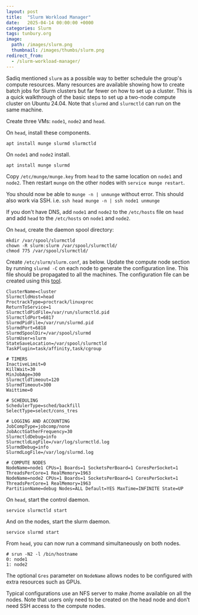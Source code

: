 ```yaml
---
layout: post
title:  "Slurm Workload Manager"
date:   2025-04-14 00:00:00 +0000
categories: Slurm
tags: tunbury.org
image:
  path: /images/slurm.png
  thumbnail: /images/thumbs/slurm.png
redirect_from:
  - /slurm-workload-manager/
---
```


Sadiq mentioned `slurm` as a possible way to better schedule the group's compute resources. Many resources are available showing how to create batch jobs for Slurm clusters but far fewer on how to set up a cluster. This is a quick walkthrough of the basic steps to set up a two-node compute cluster on Ubuntu 24.04. Note that `slurmd` and `slurmctld` can run on the same machine.

Create three VMs: `node1`, `node2` and `head`.

On `head`, install these components.

```shell
apt install munge slurmd slurmctld
```

On `node1` and `node2` install.

```shell
apt install munge slurmd
```

Copy `/etc/munge/munge.key` from `head` to the same location on `node1` and `node2`. Then restart `munge` on the other nodes with `service munge restart`.

You should now be able to `munge -n | unmunge` without error. This should also work via SSH. i.e. `ssh head munge -n | ssh node1 unmunge`

If you don't have DNS, add `node1` and `node2` to the `/etc/hosts` file on `head` and add `head` to the `/etc/hosts` on `node1` and `node2`.

On `head`, create the daemon spool directory:

```shell
mkdir /var/spool/slurmctld
chown -R slurm:slurm /var/spool/slurmctld/
chmod 775 /var/spool/slurmctld/
```

Create `/etc/slurm/slurm.conf`, as below. Update the compute node section by running `slurmd -C` on each node to generate the configuration line. This file should be propagated to all the machines. The configuration file can be created using this [tool](https://slurm.schedmd.com/configurator.html).

```
ClusterName=cluster
SlurmctldHost=head
ProctrackType=proctrack/linuxproc
ReturnToService=1
SlurmctldPidFile=/var/run/slurmctld.pid
SlurmctldPort=6817
SlurmdPidFile=/var/run/slurmd.pid
SlurmdPort=6818
SlurmdSpoolDir=/var/spool/slurmd
SlurmUser=slurm
StateSaveLocation=/var/spool/slurmctld
TaskPlugin=task/affinity,task/cgroup

# TIMERS
InactiveLimit=0
KillWait=30
MinJobAge=300
SlurmctldTimeout=120
SlurmdTimeout=300
Waittime=0

# SCHEDULING
SchedulerType=sched/backfill
SelectType=select/cons_tres

# LOGGING AND ACCOUNTING
JobCompType=jobcomp/none
JobAcctGatherFrequency=30
SlurmctldDebug=info
SlurmctldLogFile=/var/log/slurmctld.log
SlurmdDebug=info
SlurmdLogFile=/var/log/slurmd.log

# COMPUTE NODES
NodeName=node1 CPUs=1 Boards=1 SocketsPerBoard=1 CoresPerSocket=1 ThreadsPerCore=1 RealMemory=1963
NodeName=node2 CPUs=1 Boards=1 SocketsPerBoard=1 CoresPerSocket=1 ThreadsPerCore=1 RealMemory=1963
PartitionName=debug Nodes=ALL Default=YES MaxTime=INFINITE State=UP
```

On `head`, start the control daemon.

```shell
service slurmctld start
```

And on the nodes, start the slurm daemon.

```shell
service slurmd start
```

From `head`, you can now run a command simultaneously on both nodes.

```shell
# srun -N2 -l /bin/hostname
0: node1
1: node2
```

The optional `Gres` parameter on `NodeName` allows nodes to be configured with extra resources such as GPUs.

Typical configurations use an NFS server to make /home available on all the nodes. Note that users only need to be created on the head node and don’t need SSH access to the compute nodes.
